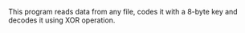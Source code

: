 This program reads data from any file, codes it with a 8-byte key and decodes it using XOR operation.
